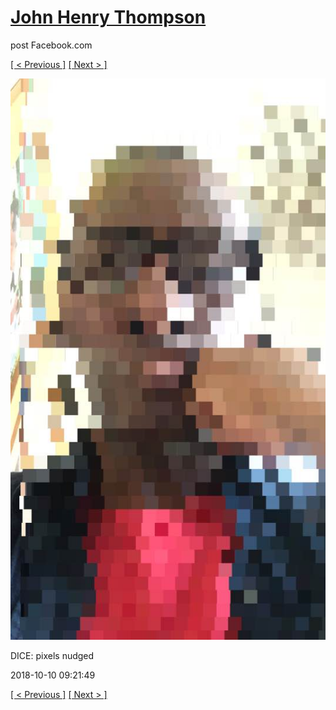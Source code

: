 # [John Henry Thompson](../README.md)
post Facebook.com

[[ < Previous ]](2018-10-13-6.md) [[ Next > ]](2018-10-08-1.md)

[![](../media/2018-10-10/Timeline-Photos-DICE-pixels-nudged.jpg)](../README.md)

DICE: pixels nudged

2018-10-10 09:21:49

[[ < Previous ]](2018-10-13-6.md) [[ Next > ]](2018-10-08-1.md)